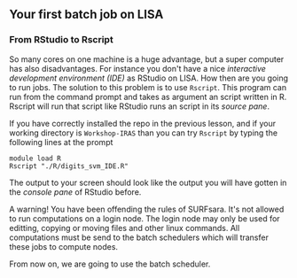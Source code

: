 ## Your first batch job on LISA

### From RStudio to Rscript

So many cores on one machine is a huge advantage, but a super computer has also disadvantages.
For instance you don't have a nice _interactive development environment (IDE)_ as RStudio on LISA. How then are you going to run jobs. The solution to this problem is to use `Rscript`.
This program can run from the command prompt and takes as argument an script written in R. Rscript will run that script like RStudio runs an script in its _source pane_.

If you have correctly installed the repo in the previous lesson, and if your working directory is `Workshop-IRAS` than you can try `Rscript` by typing the following lines at the prompt

```
module load R
Rscript "./R/digits_svm_IDE.R"
```

The output to your screen should look like the output you will have gotten in the _console pane_ of RStudio before.

A warning! You have been offending the rules of SURFsara. It's not allowed to run computations on a login node. The login node may only be used for editting, copying or moving files and other linux commands. All computations must be send to the batch schedulers which will transfer these jobs to compute nodes.

From now on, we are going to use the batch scheduler. 







